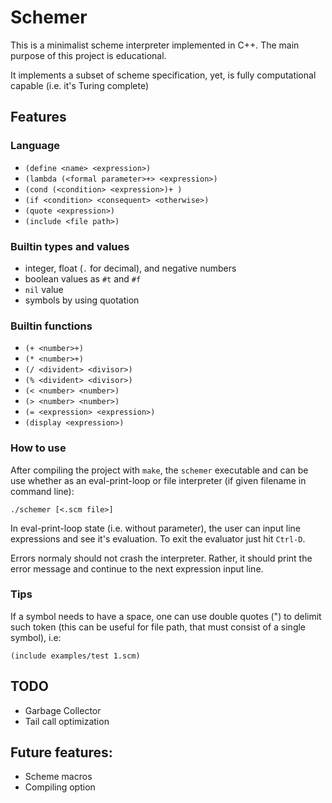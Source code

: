 # Schemer

This is a minimalist scheme interpreter implemented in C++. The main purpose of
this project is educational.

It implements a subset of scheme specification, yet, is fully computational
capable (i.e. it's Turing complete)

## Features

### Language

* `(define <name> <expression>)`
* `(lambda (<formal parameter>+> <expression>)`
* `(cond (<condition> <expression>)+ )`
* `(if <condition> <consequent> <otherwise>)`
* `(quote <expression>)`
* `(include <file path>)`

### Builtin types and values

* integer, float (`.` for decimal), and negative numbers
* boolean values as `#t` and `#f`
* `nil` value
* symbols by using quotation

### Builtin functions

* `(+ <number>+)`
* `(* <number>+)`
* `(/ <divident> <divisor>)`
* `(% <divident> <divisor>)`
* `(< <number> <number>)`
* `(> <number> <number>)`
* `(= <expression> <expression>)`
* `(display <expression>)`

### How to use

After compiling the project with `make`, the `schemer` executable and can be
use whether as an eval-print-loop or file interpreter (if given filename in
command line):

    ./schemer [<.scm file>]

In eval-print-loop state (i.e. without parameter), the user can input line
expressions and see it's evaluation. To exit the evaluator just hit `Ctrl-D`.

Errors normaly should not crash the interpreter. Rather, it should print the
error message and continue to the next expression input line.

### Tips

If a symbol needs to have a space, one can use double quotes (") to delimit
such token (this can be useful for file path, that must consist of a single
symbol), i.e:

    (include examples/test 1.scm)

## TODO

* Garbage Collector
* Tail call optimization

## Future features:

* Scheme macros
* Compiling option

